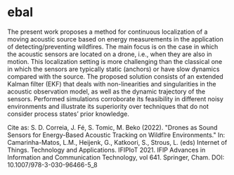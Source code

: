 # ebal

The present work proposes a method for continuous localization of a moving acoustic source based on energy measurements in the application of detecting/preventing wildfires. The main focus is on the case in which the acoustic sensors are located on a drone, i.e., when they are also in motion. This localization setting is more challenging than the classical one in which the sensors are typically static (anchors) or have slow dynamics compared with the source. The proposed solution consists of an extended Kalman filter (EKF) that deals with non-linearities and singularities in the acoustic observation model, as well as the dynamic trajectory of the sensors. Performed simulations corroborate its feasibility in different noisy environments and illustrate its superiority over techniques that do not consider process states’ prior knowledge.

Cite as:
S. D. Correia, J. Fé, S. Tomic, M. Beko (2022). "Drones as Sound Sensors for Energy-Based Acoustic Tracking on Wildfire Environments." In: Camarinha-Matos, L.M., Heijenk, G., Katkoori, S., Strous, L. (eds) Internet of Things. Technology and Applications. IFIPIoT 2021. IFIP Advances in Information and Communication Technology, vol 641. Springer, Cham. DOI: 10.1007/978-3-030-96466-5_8
